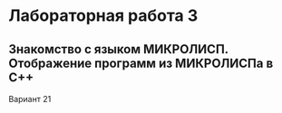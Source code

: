 # Лабораторная работа 3  
## Знакомство с языком МИКРОЛИСП. Отображение программ из МИКРОЛИСПа в C++

Вариант 21

